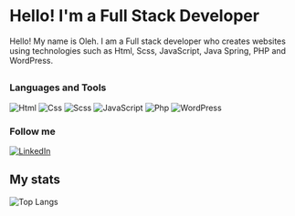 # Hello! I'm a Full Stack Developer
Hello! My name is Oleh. I am a Full stack developer who creates websites using technologies such as Html, Scss, JavaScript, Java Spring, PHP and WordPress.

##


### Languages and Tools

![Html](https://img.shields.io/badge/-Html-090909?style=for-the-badge&logo=HTML5&logoColor=fc6f03)
![Css](https://img.shields.io/badge/-Css-090909?style=for-the-badge&logo=CSS3&logoColor=4287f5)
![Scss](https://img.shields.io/badge/-Scss-090909?style=for-the-badge&logo=Sass&logoColor=ff009d)
![JavaScript](https://img.shields.io/badge/-JavaScript-090909?style=for-the-badge&logo=JavaScript&logoColor=E9D54D)
![Php](https://img.shields.io/badge/-Php-090909?style=for-the-badge&logo=PHP&logoColor=0088ff)
![WordPress](https://img.shields.io/badge/-WordPress-090909?style=for-the-badge&logo=WordPress&logoColor=4d4f61)

### Follow me

[![LinkedIn](https://img.shields.io/badge/-LinkedIn-090909?style=for-the-badge&logo=linkedin&logoColor=007BB6)](https://www.linkedin.com/in/oleh-oliinyk-1b75662b6/)

## My stats

![Top Langs](https://github-readme-stats.vercel.app/api/top-langs/?username=OlinykFS&layout=compact&theme=vision-friendly-dark)

